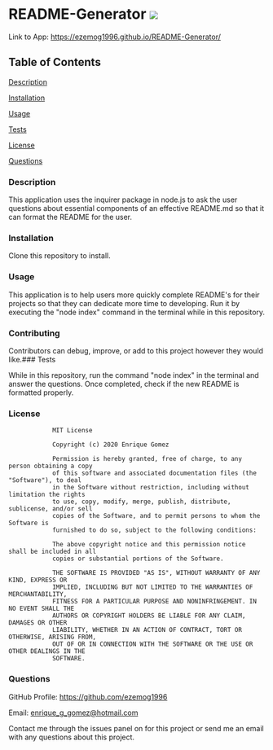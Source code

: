 # README-Generator ![](https://img.shields.io/badge/license-MIT-green)

Link to App: https://ezemog1996.github.io/README-Generator/

## Table of Contents

[Description](https://github.com/ezemog1996/README-Generator#description)

[Installation](https://github.com/ezemog1996/README-Generator#installation)

[Usage](https://github.com/ezemog1996/README-Generator#usage)

[Tests](https://github.com/ezemog1996/README-Generator#tests)

[License](https://github.com/ezemog1996/README-Generator#license)

[Questions](https://github.com/ezemog1996/README-Generator#questions)

### Description

This application uses the inquirer package in node.js to ask the user questions about essential components of an effective README.md so that it can format the README for the user.

### Installation

Clone this repository to install.

### Usage

This application is to help users more quickly complete README's for their projects so that they can dedicate more time to developing. Run it by executing the "node index" command in the terminal while in this repository.

### Contributing

Contributors can debug, improve, or add to this project however they would like.### Tests

While in this repository, run the command "node index" in the terminal and answer the questions. Once completed, check if the new README is formatted properly.

### License


                MIT License

                Copyright (c) 2020 Enrique Gomez
                
                Permission is hereby granted, free of charge, to any person obtaining a copy
                of this software and associated documentation files (the "Software"), to deal
                in the Software without restriction, including without limitation the rights
                to use, copy, modify, merge, publish, distribute, sublicense, and/or sell
                copies of the Software, and to permit persons to whom the Software is
                furnished to do so, subject to the following conditions:
                
                The above copyright notice and this permission notice shall be included in all
                copies or substantial portions of the Software.
                
                THE SOFTWARE IS PROVIDED "AS IS", WITHOUT WARRANTY OF ANY KIND, EXPRESS OR
                IMPLIED, INCLUDING BUT NOT LIMITED TO THE WARRANTIES OF MERCHANTABILITY,
                FITNESS FOR A PARTICULAR PURPOSE AND NONINFRINGEMENT. IN NO EVENT SHALL THE
                AUTHORS OR COPYRIGHT HOLDERS BE LIABLE FOR ANY CLAIM, DAMAGES OR OTHER
                LIABILITY, WHETHER IN AN ACTION OF CONTRACT, TORT OR OTHERWISE, ARISING FROM,
                OUT OF OR IN CONNECTION WITH THE SOFTWARE OR THE USE OR OTHER DEALINGS IN THE
                SOFTWARE.

### Questions

GitHub Profile: https://github.com/ezemog1996

Email: enrique_g_gomez@hotmail.com 

Contact me through the issues panel on for this project or send me an email with any questions about this project.